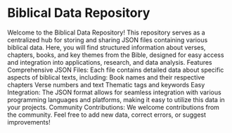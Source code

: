 # Biblical Data Repository
Welcome to the Biblical Data Repository! This repository serves as a centralized hub for storing and sharing JSON files containing various biblical data. Here, you will find structured information about verses, chapters, books, and key themes from the Bible, designed for easy access and integration into applications, research, and data analysis.
Features
Comprehensive JSON Files: Each file contains detailed data about specific aspects of biblical texts, including: Book names and their respective chapters Verse numbers and text Thematic tags and keywords Easy Integration: The JSON format allows for seamless integration with various programming languages and platforms, making it easy to utilize this data in your projects. Community Contributions: We welcome contributions from the community. Feel free to add new data, correct errors, or suggest improvements!
